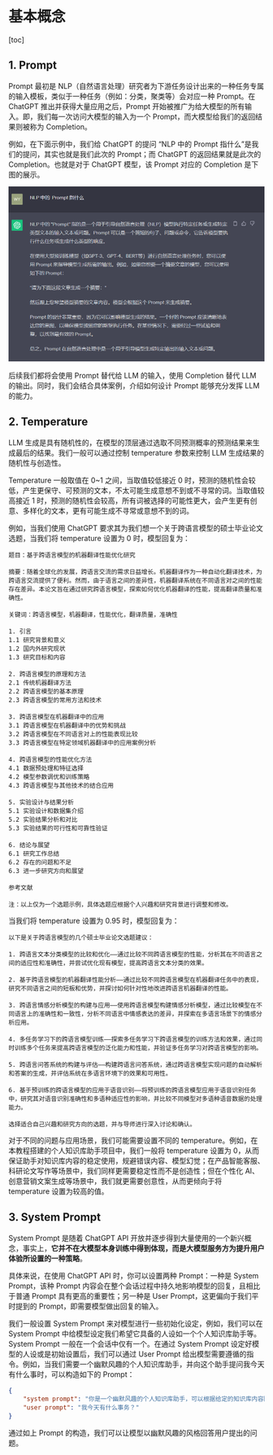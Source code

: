 # 基本概念

[toc]

## 1. Prompt

Prompt 最初是 NLP（自然语言处理）研究者为下游任务设计出来的一种任务专属的输入模板，类似于一种任务（例如：分类，聚类等）会对应一种 Prompt。在 ChatGPT 推出并获得大量应用之后，Prompt 开始被推广为给大模型的所有输入。即，我们每一次访问大模型的输入为一个 Prompt，而大模型给我们的返回结果则被称为 Completion。

例如，在下面示例中，我们给 ChatGPT 的提问 “NLP 中的 Prompt 指什么”是我们的提问，其实也就是我们此次的 Prompt；而 ChatGPT 的返回结果就是此次的 Completion。也就是对于 ChatGPT 模型，该 Prompt 对应的 Completion 是下图的展示。

![ChatGPT Prompt Examples](../../figures/C2-1-prompt_example.png)

后续我们都将会使用 Prompt 替代给 LLM 的输入，使用 Completion 替代 LLM 的输出。同时，我们会结合具体案例，介绍如何设计 Prompt 能够充分发挥 LLM 的能力。

## 2. Temperature

LLM 生成是具有随机性的，在模型的顶层通过选取不同预测概率的预测结果来生成最后的结果。我们一般可以通过控制 temperature 参数来控制 LLM 生成结果的随机性与创造性。

Temperature 一般取值在 0~1 之间，当取值较低接近 0 时，预测的随机性会较低，产生更保守、可预测的文本，不太可能生成意想不到或不寻常的词。当取值较高接近 1 时，预测的随机性会较高，所有词被选择的可能性更大，会产生更有创意、多样化的文本，更有可能生成不寻常或意想不到的词。

例如，当我们使用 ChatGPT 要求其为我们想一个关于跨语言模型的硕士毕业论文选题，当我们将 temperature 设置为 0 时，模型回复为：

    题目：基于跨语言模型的机器翻译性能优化研究

    摘要：随着全球化的发展，跨语言交流的需求日益增长。机器翻译作为一种自动化翻译技术，为跨语言交流提供了便利。然而，由于语言之间的差异性，机器翻译系统在不同语言对之间的性能存在差异。本论文旨在通过研究跨语言模型，探索如何优化机器翻译的性能，提高翻译质量和准确性。

    关键词：跨语言模型，机器翻译，性能优化，翻译质量，准确性

    1. 引言
    1.1 研究背景和意义
    1.2 国内外研究现状
    1.3 研究目标和内容

    2. 跨语言模型的原理和方法
    2.1 传统机器翻译方法
    2.2 跨语言模型的基本原理
    2.3 跨语言模型的常用方法和技术

    3. 跨语言模型在机器翻译中的应用
    3.1 跨语言模型在机器翻译中的优势和挑战
    3.2 跨语言模型在不同语言对上的性能表现比较
    3.3 跨语言模型在特定领域机器翻译中的应用案例分析

    4. 跨语言模型的性能优化方法
    4.1 数据预处理和特征选择
    4.2 模型参数调优和训练策略
    4.3 跨语言模型与其他技术的结合应用

    5. 实验设计与结果分析
    5.1 实验设计和数据集介绍
    5.2 实验结果分析和对比
    5.3 实验结果的可行性和可靠性验证

    6. 结论与展望
    6.1 研究工作总结
    6.2 存在的问题和不足
    6.3 进一步研究方向和展望

    参考文献

    注：以上仅为一个选题示例，具体选题应根据个人兴趣和研究背景进行调整和修改。

当我们将 temperature 设置为 0.95 时，模型回复为：

    以下是关于跨语言模型的几个硕士毕业论文选题建议：

    1. 跨语言文本分类模型的比较和优化——通过比较不同跨语言模型的性能，分析其在不同语言之间的适应性和准确性，并尝试优化现有模型，提高跨语言文本分类的效果。

    2. 基于跨语言模型的机器翻译性能分析——通过比较不同跨语言模型在机器翻译任务中的表现，研究不同语言之间的短板和优势，并探讨如何针对性地改进跨语言机器翻译的性能。

    3. 跨语言情感分析模型的构建与应用——使用跨语言模型构建情感分析模型，通过比较模型在不同语言上的准确性和一致性，分析不同语言中情感表达的差异，并探索在多语言场景下的情感分析应用。

    4. 多任务学习下的跨语言模型训练——探索多任务学习下跨语言模型的训练方法和效果，通过同时训练多个任务来提高跨语言模型的泛化能力和性能，并验证多任务学习对跨语言模型的影响。

    5. 跨语言问答系统的构建与评估——构建跨语言问答系统，通过跨语言模型实现问题的自动解析和答案的生成，并评估系统在多语言环境下的效果和可用性。

    6. 基于预训练的跨语言模型的应用于语音识别——将预训练的跨语言模型应用于语音识别任务中，研究其对语音识别准确性和多语种适应性的影响，并比较不同模型对多语种语音数据的处理能力。

    选择适合自己兴趣和研究方向的选题，并与导师进行深入讨论和确认。

对于不同的问题与应用场景，我们可能需要设置不同的 temperature。例如，在本教程搭建的个人知识库助手项目中，我们一般将 temperature 设置为 0，从而保证助手对知识库内容的稳定使用，规避错误内容、模型幻觉；在产品智能客服、科研论文写作等场景中，我们同样更需要稳定性而不是创造性；但在个性化 AI、创意营销文案生成等场景中，我们就更需要创意性，从而更倾向于将 temperature 设置为较高的值。

## 3. System Prompt

System Prompt 是随着 ChatGPT API 开放并逐步得到大量使用的一个新兴概念，事实上，**它并不在大模型本身训练中得到体现，而是大模型服务方为提升用户体验所设置的一种策略**。

具体来说，在使用 ChatGPT API 时，你可以设置两种 Prompt：一种是 System Prompt，该种 Prompt 内容会在整个会话过程中持久地影响模型的回复，且相比于普通 Prompt 具有更高的重要性；另一种是 User Prompt，这更偏向于我们平时提到的 Prompt，即需要模型做出回复的输入。

我们一般设置 System Prompt 来对模型进行一些初始化设定，例如，我们可以在 System Prompt 中给模型设定我们希望它具备的人设如一个个人知识库助手等。System Prompt 一般在一个会话中仅有一个。在通过 System Prompt 设定好模型的人设或是初始设置后，我们可以通过 User Prompt 给出模型需要遵循的指令。例如，当我们需要一个幽默风趣的个人知识库助手，并向这个助手提问我今天有什么事时，可以构造如下的 Prompt：

```json
{
    "system prompt": "你是一个幽默风趣的个人知识库助手，可以根据给定的知识库内容回答用户的提问，注意，你的回答风格应是幽默风趣的",
    "user prompt": "我今天有什么事务？"
}
```

通过如上 Prompt 的构造，我们可以让模型以幽默风趣的风格回答用户提出的问题。